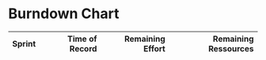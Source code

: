 # Burndown Chart

Sprint | Time of Record | Remaining Effort | Remaining Ressources
---:|---:|---:|---:|
